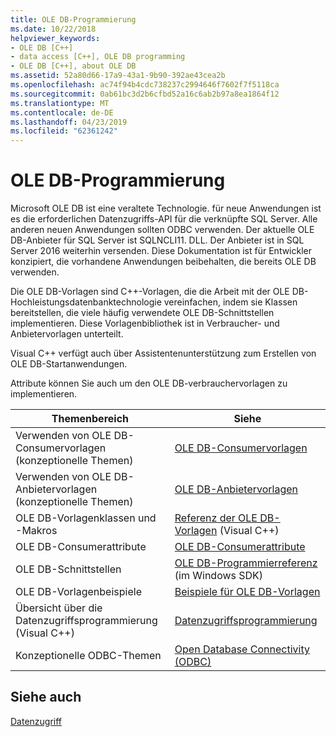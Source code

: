```yaml
---
title: OLE DB-Programmierung
ms.date: 10/22/2018
helpviewer_keywords:
- OLE DB [C++]
- data access [C++], OLE DB programming
- OLE DB [C++], about OLE DB
ms.assetid: 52a80d66-17a9-43a1-9b90-392ae43cea2b
ms.openlocfilehash: ac74f94b4cdc738237c2994646f7602f7f5118ca
ms.sourcegitcommit: 0ab61bc3d2b6cfbd52a16c6ab2b97a8ea1864f12
ms.translationtype: MT
ms.contentlocale: de-DE
ms.lasthandoff: 04/23/2019
ms.locfileid: "62361242"
---
```

# <a name="ole-db-programming"></a>OLE DB-Programmierung

Microsoft OLE DB ist eine veraltete Technologie. für neue Anwendungen ist es die erforderlichen Datenzugriffs-API für die verknüpfte SQL Server. Alle anderen neuen Anwendungen sollten ODBC verwenden. Der aktuelle OLE DB-Anbieter für SQL Server ist SQLNCLI11. DLL. Der Anbieter ist in SQL Server 2016 weiterhin versenden. Diese Dokumentation ist für Entwickler konzipiert, die vorhandene Anwendungen beibehalten, die bereits OLE DB verwenden.

Die OLE DB-Vorlagen sind C++-Vorlagen, die die Arbeit mit der OLE DB-Hochleistungsdatenbanktechnologie vereinfachen, indem sie Klassen bereitstellen, die viele häufig verwendete OLE DB-Schnittstellen implementieren. Diese Vorlagenbibliothek ist in Verbraucher- und Anbietervorlagen unterteilt.

Visual C++ verfügt auch über Assistentenunterstützung zum Erstellen von OLE DB-Startanwendungen.

Attribute können Sie auch um den OLE DB-verbrauchervorlagen zu implementieren.

|Themenbereich|Siehe|
|-------------------------|---------|
|Verwenden von OLE DB-Consumervorlagen (konzeptionelle Themen)|[OLE DB-Consumervorlagen](../../data/oledb/ole-db-consumer-templates-cpp.md)|
|Verwenden von OLE DB-Anbietervorlagen (konzeptionelle Themen)|[OLE DB-Anbietervorlagen](../../data/oledb/ole-db-provider-templates-cpp.md)|
|OLE DB-Vorlagenklassen und -Makros|[Referenz der OLE DB-Vorlagen](../../data/oledb/ole-db-templates.md) (Visual C++)|
|OLE DB-Consumerattribute|[OLE DB-Consumerattribute](../../windows/ole-db-consumer-attributes.md)|
|OLE DB-Schnittstellen|[OLE DB-Programmierreferenz](/sql/connect/oledb/oledb-driver-for-sql-server) (im Windows SDK)|
|OLE DB-Vorlagenbeispiele|[Beispiele für OLE DB-Vorlagen](https://github.com/Microsoft/VCSamples)|
|Übersicht über die Datenzugriffsprogrammierung (Visual C++)|[Datenzugriffsprogrammierung](../../data/data-access-programming-mfc-atl.md)|
|Konzeptionelle ODBC-Themen|[Open Database Connectivity (ODBC)](../../data/odbc/open-database-connectivity-odbc.md)|

## <a name="see-also"></a>Siehe auch

[Datenzugriff](../data-access-in-cpp.md)